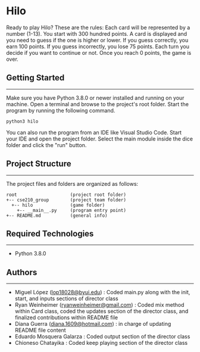 # Hilo

Ready to play Hilo? These are the rules: Each card will be represented by a number (1-13). You start with 300 hundred points. A card is displayed and you need to guess if the one is higher or lower. If you guess correctly, you earn 100 points. If you guess incorrectly, you lose 75 points. Each turn you decide if you want to continue or not. Once you reach 0 points, the game is over.

## Getting Started

---

Make sure you have Python 3.8.0 or newer installed and running on your machine. Open a terminal and
browse to the project's root folder. Start the program by running the following command.

```
python3 hilo
```

You can also run the program from an IDE like Visual Studio Code. Start your IDE and open the
project folder. Select the main module inside the dice folder and click the "run" button.

## Project Structure

---

The project files and folders are organized as follows:

```
root                    (project root folder)
+-- cse210_group        (project team folder)
  +-- hilo              (game folder)
    +-- __main__.py     (program entry point)
+-- README.md           (general info)
```

## Required Technologies

---

- Python 3.8.0

## Authors

---

- Miguel López (lop18028@byui.edu) : Coded main.py along with the init, start, and inputs sections of director class
- Ryan Weinheimer (ryanweinheimer@gmail.com) : Coded mix method within Card class, coded the updates section of the director class, and finalized contributions within README file
- Diana Guerra (diana.1609@hotmail.com) : in charge of updating README file content
- Eduardo Mosquera Galarza : Coded output section of the director class
- Chioneso Chatayika : Coded keep playing section of the director class
